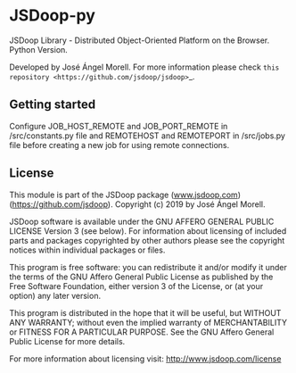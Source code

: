 # JSDoop-py
JSDoop Library - Distributed Object-Oriented Platform on the Browser. Python Version.

Developed by José Ángel Morell. 
For more information please check `this repository <https://github.com/jsdoop/jsdoop>`_.

## Getting started
Configure JOB_HOST_REMOTE and JOB_PORT_REMOTE in /src/constants.py file and REMOTEHOST and REMOTEPORT in /src/jobs.py file before creating a new job for using remote connections.

## License
This module is part of the JSDoop package (www.jsdoop.com) (https://github.com/jsdoop).
Copyright (c) 2019 by José Ángel Morell.

JSDoop software is available under the GNU AFFERO GENERAL 
PUBLIC LICENSE Version 3 (see below). For information about 
licensing of included parts and packages copyrighted by other authors 
please see the copyright notices within individual packages or files.

This program is free software: you can redistribute it and/or modify
it under the terms of the GNU Affero General Public License as
published by the Free Software Foundation, either version 3 of the
License, or (at your option) any later version.

This program is distributed in the hope that it will be useful,
but WITHOUT ANY WARRANTY; without even the implied warranty of
MERCHANTABILITY or FITNESS FOR A PARTICULAR PURPOSE.  See the
GNU Affero General Public License for more details.

For more information about licensing visit:
http://www.jsdoop.com/license
